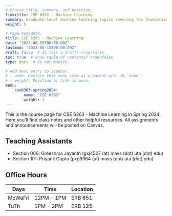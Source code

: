 ```yaml
---
# Course title, summary, and position.
linktitle: CSE 6363 - Machine Learning
summary: Graduate-level machine learning topics covering the foundations up to modern publications.
weight: 5

# Page metadata.
title: CSE 6363 - Machine Learning
date: "2023-08-15T00:00:00Z"
lastmod: "2023-08-15T00:00:00Z"
draft: false  # Is this a draft? true/false
toc: true  # Show table of contents? true/false
type: docs  # Do not modify.

# Add menu entry to sidebar.
# - name: Declare this menu item as a parent with ID `name`.
# - weight: Position of link in menu.
menu:
    cse6363-spring2024:
        name: "CSE 6363"
        weight: 1
---
```


This is the course page for CSE 6363 - Machine Learning in Spring 2024. Here you'll find class notes and other helpful resources. All assignments and announcements will be posted on Canvas.

## Teaching Assistants

- Section 006: Greeshma Jayanth (gxj4507 (at) mavs (dot) uta (dot) edu)
- Section 101: Priyank Gupta (pxg9364 (at) mavs (dot) uta (dot) edu)

## Office Hours

| Days    | Time       | Location |
| ------- | ---------- | -------- |
| MoWeFri | 12PM - 1PM | ERB 651  |
| TuTh    | 1PM - 2PM  | ERB 125  |